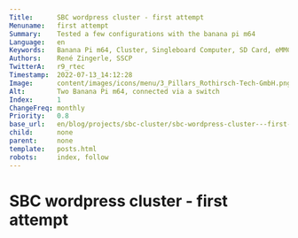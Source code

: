 ```yaml
---
Title:      SBC wordpress cluster - first attempt
Menuname:   first attempt
Summary:    Tested a few configurations with the banana pi m64
Language:   en
Keywords:   Banana Pi m64, Cluster, Singleboard Computer, SD Card, eMMC, Lab
Authors:    René Zingerle, SSCP
TwitterA:   r9_rtec
Timestamp:  2022-07-13_14:12:28
Image:      content/images/icons/menu/3_Pillars_Rothirsch-Tech-GmbH.png
Alt:        Two Banana Pi m64, connected via a switch
Index:      1
ChangeFreq: monthly
Priority:   0.8
base_url:   en/blog/projects/sbc-cluster/sbc-wordpress-cluster---first-attempt.html
child:      none
parent:     none
template:   posts.html
robots:     index, follow
---
```


# SBC wordpress cluster - first attempt
